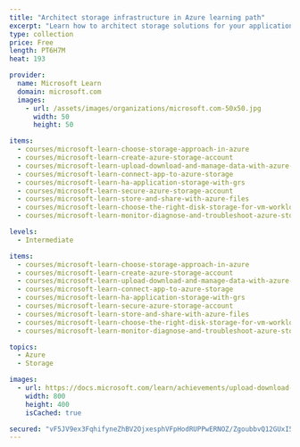 ```yaml
---
title: "Architect storage infrastructure in Azure learning path"
excerpt: "Learn how to architect storage solutions for your applications in Azure."
type: collection
price: Free
length: PT6H7M
heat: 193

provider:
  name: Microsoft Learn
  domain: microsoft.com
  images:
    - url: /assets/images/organizations/microsoft.com-50x50.jpg
      width: 50
      height: 50

items:
  - courses/microsoft-learn-choose-storage-approach-in-azure
  - courses/microsoft-learn-create-azure-storage-account
  - courses/microsoft-learn-upload-download-and-manage-data-with-azure-storage-explorer
  - courses/microsoft-learn-connect-app-to-azure-storage
  - courses/microsoft-learn-ha-application-storage-with-grs
  - courses/microsoft-learn-secure-azure-storage-account
  - courses/microsoft-learn-store-and-share-with-azure-files
  - courses/microsoft-learn-choose-the-right-disk-storage-for-vm-workload
  - courses/microsoft-learn-monitor-diagnose-and-troubleshoot-azure-storage

levels:
  - Intermediate

items:
  - courses/microsoft-learn-choose-storage-approach-in-azure
  - courses/microsoft-learn-create-azure-storage-account
  - courses/microsoft-learn-upload-download-and-manage-data-with-azure-storage-explorer
  - courses/microsoft-learn-connect-app-to-azure-storage
  - courses/microsoft-learn-ha-application-storage-with-grs
  - courses/microsoft-learn-secure-azure-storage-account
  - courses/microsoft-learn-store-and-share-with-azure-files
  - courses/microsoft-learn-choose-the-right-disk-storage-for-vm-workload
  - courses/microsoft-learn-monitor-diagnose-and-troubleshoot-azure-storage

topics:
  - Azure
  - Storage

images:
  - url: https://docs.microsoft.com/learn/achievements/upload-download-and-manage-data-with-azure-storage-explorer-social.png
    width: 800
    height: 400
    isCached: true

secured: "vF5JV9ex3FqhifyneZhBV2OjxesphVFpHodRUPPwERNOZ/ZgoubbvQ12GUxI5X1AlLOO35Qtk54AFrM2mi6QbvyGstvsaA+HSXMTlGHq7cyENChiEa9+piekQYI4KnbXD3HhnnAG6cNTMGiy5pMogosrBl+pguSehIPiQLE8WDLRxsXwliwBxOMsOQvR3AwnX9hTEagCCOm2LCroLPKvSIG/yzD7JrTPkNotA5PEw4KDpYUh/nS29noZsMuzEVncT2nZfxtjdbX7hXEoSQwNe9y1QO+tKYChkRS/wLFk4zzhmLKwutpp87til9+b9lFBjSFDZtsRoA1iwkKM8xSaqw==;H4wHrs2TWXqhpT6SliQhcw=="
---
```



